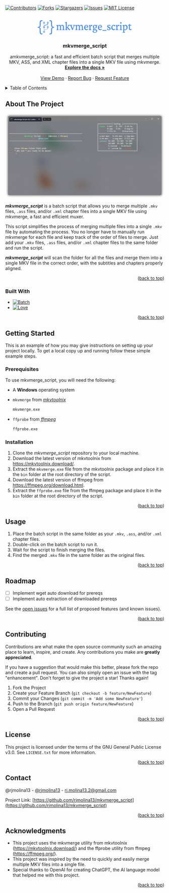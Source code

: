 <!-- Improved compatibility of back to top link: See: https://github.com/othneildrew/Best-README-Template/pull/73 -->
<a name="readme-top"></a>
<!--
*** Thanks for checking out the Best-README-Template. If you have a suggestion
*** that would make this better, please fork the repo and create a pull request
*** or simply open an issue with the tag "enhancement".
*** Don't forget to give the project a star!
*** Thanks again! Now go create something AMAZING! :D
-->



<!-- PROJECT SHIELDS -->
<!--
*** I'm using markdown "reference style" links for readability.
*** Reference links are enclosed in brackets [ ] instead of parentheses ( ).
*** See the bottom of this document for the declaration of the reference variables
*** for contributors-url, forks-url, etc. This is an optional, concise syntax you may use.
*** https://www.markdownguide.org/basic-syntax/#reference-style-links
-->
[![Contributors][contributors-shield]][contributors-url]
[![Forks][forks-shield]][forks-url]
[![Stargazers][stars-shield]][stars-url]
[![Issues][issues-shield]][issues-url]
[![MIT License][license-shield]][license-url]
<!-- [![LinkedIn][linkedin-shield]][linkedin-url] -->



<!-- PROJECT LOGO -->
<br />
<div align="center">
  <a href="https://github.com/rjmolina13/mkvmerge_script">
    <img src="images/logo.png" alt="Logo" width="300" height=45">
  </a>

<h3 align="center">mkvmerge_script</h3>

  <p align="center">
    amkvmerge_script: a fast and efficient batch script that merges multiple MKV, ASS, and XML chapter files into a single MKV file using mkvmerge.
    <br />
    <a href="https://github.com/rjmolina13/mkvmerge_script"><strong>Explore the docs »</strong></a>
    <br />
    <br />
    <a href="https://github.com/rjmolina13/mkvmerge_script">View Demo</a>
    ·
    <a href="https://github.com/rjmolina13/mkvmerge_script/issues">Report Bug</a>
    ·
    <a href="https://github.com/rjmolina13/mkvmerge_script/issues">Request Feature</a>
  </p>
</div>



<!-- TABLE OF CONTENTS -->
<details>
  <summary>Table of Contents</summary>
  <ol>
    <li>
      <a href="#about-the-project">About The Project</a>
      <ul>
        <li><a href="#built-with">Built With</a></li>
      </ul>
    </li>
    <li>
      <a href="#getting-started">Getting Started</a>
      <ul>
        <li><a href="#prerequisites">Prerequisites</a></li>
        <li><a href="#installation">Installation</a></li>
      </ul>
    </li>
    <li><a href="#usage">Usage</a></li>
    <li><a href="#roadmap">Roadmap</a></li>
    <li><a href="#contributing">Contributing</a></li>
    <li><a href="#license">License</a></li>
    <li><a href="#contact">Contact</a></li>
    <li><a href="#acknowledgments">Acknowledgments</a></li>
  </ol>
</details>



<!-- ABOUT THE PROJECT -->
## About The Project

[![Product Name Screen Shot][product-screenshot]](https://example.com)

***mkvmerge_script*** is a batch script that allows you to merge multiple `.mkv` files, `.ass` files, and/or `.xml` chapter files into a single MKV file using mkvmerge, a fast and efficient muxer.

This script simplifies the process of merging multiple files into a single `.mkv` file by automating the process. You no longer have to manually run mkvmerge for each file and keep track of the order of files to merge. Just add your `.mkv` files, `.ass` files, and/or `.xml` chapter files to the same folder and run the script.

***mkvmerge_script*** will scan the folder for all the files and merge them into a single MKV file in the correct order, with the subtitles and chapters properly aligned. 

<p align="right">(<a href="#readme-top">back to top</a>)</p>

### Built With

* [![Batch][Shell]][Shell-url]
* [![Love][Love]][Love-url]


<p align="right">(<a href="#readme-top">back to top</a>)</p>



<!-- GETTING STARTED -->
## Getting Started

This is an example of how you may give instructions on setting up your project locally.
To get a local copy up and running follow these simple example steps.

### Prerequisites

To use mkvmerge_script, you will need the following:

* A **Windows** operating system

* `mkvmerge` from [*mkvtoolnix*](https://mkvtoolnix.download/downloads.html#windows)
  ```sh
  mkvmerge.exe
  ```
* `ffprobe` from [*ffmpeg*](https://www.gyan.dev/ffmpeg/builds/ffmpeg-git-essentials.7z)
  ```sh
  ffprobe.exe
  ```

### Installation

1. Clone the *mkvmerge_script* repository to your local machine.
2. Download the latest version of mkvtoolnix from https://mkvtoolnix.download/.
3. Extract the `mkvmerge.exe` file from the mkvtoolnix package and place it in the `bin` folder at the root directory of the script.
4. Download the latest version of ffmpeg from https://ffmpeg.org/download.html.
5. Extract the `ffprobe.exe` file from the ffmpeg package and place it in the `bin` folder at the root directory of the script.

<p align="right">(<a href="#readme-top">back to top</a>)</p>



<!-- USAGE EXAMPLES -->
## Usage

1. Place the batch script in the same folder as your `.mkv`, `.ass`, and/or `.xml` chapter files.
2. Double-click on the batch script to run it.
3. Wait for the script to finish merging the files.
4. Find the merged `.mkv` file in the same folder as the original files.

<p align="right">(<a href="#readme-top">back to top</a>)</p>



<!-- ROADMAP -->
## Roadmap

- [ ] Implement wget auto download for prereqs
- [ ] Implement auto extraction of downloaded prereqs

See the [open issues](https://github.com/rjmolina13/mkvmerge_script/issues) for a full list of proposed features (and known issues).

<p align="right">(<a href="#readme-top">back to top</a>)</p>



<!-- CONTRIBUTING -->
## Contributing

Contributions are what make the open source community such an amazing place to learn, inspire, and create. Any contributions you make are **greatly appreciated**.

If you have a suggestion that would make this better, please fork the repo and create a pull request. You can also simply open an issue with the tag "enhancement".
Don't forget to give the project a star! Thanks again!

1. Fork the Project
2. Create your Feature Branch (`git checkout -b feature/NewFeature`)
3. Commit your Changes (`git commit -m 'Add some NewFeature'`)
4. Push to the Branch (`git push origin feature/NewFeature`)
5. Open a Pull Request

<p align="right">(<a href="#readme-top">back to top</a>)</p>



<!-- LICENSE -->
## License

This project is licensed under the terms of the GNU General Public License v3.0. See `LICENSE.txt` for more information.

<p align="right">(<a href="#readme-top">back to top</a>)</p>



<!-- CONTACT -->
## Contact

@rjmolina13 - [@rjmolina13](https://twitter.com/rjmolina13) - rj.molina13.2@gmail.com

Project Link: [https://github.com/rjmolina13/mkvmerge_script](https://github.com/rjmolina13/mkvmerge_script)

<p align="right">(<a href="#readme-top">back to top</a>)</p>



<!-- ACKNOWLEDGMENTS -->
## Acknowledgments


- This project uses the mkvmerge utility from mkvtoolnix (https://mkvtoolnix.download/) and the ffprobe utility from ffmpeg (https://ffmpeg.org/).
- This project was inspired by the need to quickly and easily merge multiple MKV files into a single file.
- Special thanks to OpenAI for creating ChatGPT, the AI language model that helped me with this project.


<p align="right">(<a href="#readme-top">back to top</a>)</p>



<!-- MARKDOWN LINKS & IMAGES -->
<!-- https://www.markdownguide.org/basic-syntax/#reference-style-links -->

[Shell]: https://img.shields.io/badge/shell_script-%23121011.svg?style=for-the-badge&logo=gnu-bash&logoColor=white
[Shell-url]: https://github.com/rjmolina13/mkvmerge_script#!
[Love]: https://img.shields.io/badge/love-%E2%9D%A4%EF%B8%8F-black?style=for-the-badge
[Love-url]: https://github.com/rjmolina13/mkvmerge_script#!
[contributors-shield]: https://img.shields.io/github/contributors/rjmolina13/mkvmerge_script.svg?style=for-the-badge
[contributors-url]: https://github.com/rjmolina13/mkvmerge_script/graphs/contributors
[forks-shield]: https://img.shields.io/github/forks/rjmolina13/mkvmerge_script.svg?style=for-the-badge
[forks-url]: https://github.com/rjmolina13/mkvmerge_script/network/members
[stars-shield]: https://img.shields.io/github/stars/rjmolina13/mkvmerge_script.svg?style=for-the-badge
[stars-url]: https://github.com/rjmolina13/mkvmerge_script/stargazers
[issues-shield]: https://img.shields.io/github/issues/rjmolina13/mkvmerge_script.svg?style=for-the-badge
[issues-url]: https://github.com/rjmolina13/mkvmerge_script/issues
[license-shield]: https://img.shields.io/github/license/rjmolina13/mkvmerge_script.svg?style=for-the-badge
[license-url]: https://github.com/rjmolina13/mkvmerge_script/blob/master/LICENSE.txt
[linkedin-shield]: https://img.shields.io/badge/-LinkedIn-black.svg?style=for-the-badge&logo=linkedin&colorB=555
[product-screenshot]: images/screenshot.png

